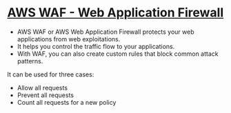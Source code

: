 
# [AWS WAF - Web Application Firewall](https://aws.amazon.com/waf/)
- AWS WAF or AWS Web Application Firewall protects your web applications from web exploitations. 
- It helps you control the traffic flow to your applications. 
- With WAF, you can also create custom rules that block common attack patterns. 

It can be used for three cases: 
- Allow all requests 
- Prevent all requests
- Count all requests for a new policy